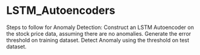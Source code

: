 # LSTM_Autoencoders
Steps to follow for Anomaly Detection: 
Construct an LSTM Autoencoder on the stock price data, assuming there are no anomalies. 
Generate the error threshold on training dataset. 
Detect Anomaly using the threshold on test dataset.
